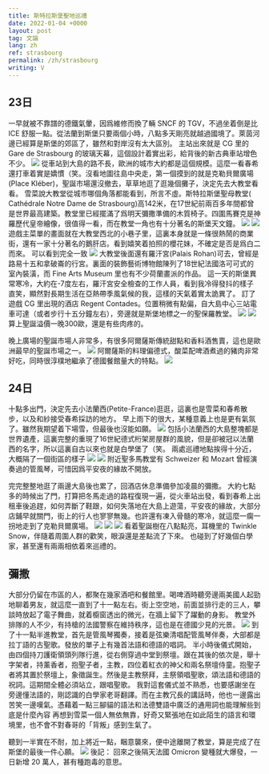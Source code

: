 ```yaml
---
title: 斯特拉斯堡聖地巡禮
date: 2022-01-04 +0000
layout: post
tag: 文論
lang: zh
ref: strasbourg
permalink: /zh/strasbourg
writing: V
---
```


## 23日
一早就被不靠譜的德鐵氣暈，因爲維修而換了輛 SNCF 的 TGV，不過坐着倒是比 ICE 舒服一點。從法蘭到斯堡只要兩個小時，八點多天剛亮就越過國境了。萊茵河邊已經算是斯堡的郊區了，雖然和對岸沒有太大區別。
主站出來就是 CG 里的 Gare de Strasbourg 的玻璃天幕，這個設計着實出彩，給背後的新古典車站增色不少。
![][image-1]
從車站到大島的路不長，歐洲的城市大約都是這個規模。這麼一看春希還打車着實是嬌慣（笑。沒看地圖往島中央走，第一個摸到的就是克勒貝爾廣場(Place Kléber)，聖誕市場還沒撤去，草草地逛了逛幾個攤子，決定先去大教堂看看。
雪菜說大教堂從城市哪個角落都能看到，所言不虛。斯特拉斯堡聖母教堂(
Cathédrale Notre Dame de Strasbourg)高142米，在17世紀前兩百多年間都曾是世界最高建築。教堂里已經擺滿了爲明天彌撒準備的木質椅子。四圍馬賽克是神羅歷代皇帝繪像，很值得一看，而在教堂一角也有十分著名的斯堡天文鐘。
![][image-2]
![][image-3]
遊戲主菜單的畫面就在大教堂西北的小巷子里，這裏本身就是一條很熱鬧的商業街，還有一家十分著名的鵝肝店。看到嬉笑着拍照的櫻花妹，不確定是否是爲白二而來。
可以看到完全一致
![][image-4]
大教堂後面還有羅汗宮(Palais Rohan)可去，曾經是路易十五和拿破崙的行宮。裏面的裝飾藝術博物館陳列了18世紀法國洛可可式的室內裝潢，而 Fine Arts Museum 里也有不少荷蘭畫派的作品。
這一天的斯堡異常寒冷，大約在-7度左右，羅汗宮安全檢查的工作人員，看到我冷得發抖的樣子直笑，顯然對長期生活在亞熱帶季風氣候的我，這樣的天氣着實太詭異了。
訂了遊戲 CG 里出現的酒店 Regent Contades。位置稍微有點偏，自大島中心三站電車可達（或者步行十五分鐘左右），旁邊就是斯堡地標之一的聖保羅教堂。
![][image-5]
![][image-6]
算上聖誕溢價一晚300歐，還是有些肉疼的。

晚上廣場的聖誕市場人非常多，有很多阿爾薩斯傳統甜點和香料酒售賣，這也是歐洲最早的聖誕市場之一。
![][image-7]
阿爾薩斯的料理偏德式，酸菜配啤酒煮過的豬肉非常好吃，同時很淳樸地繼承了德國餐館量大的特點。
![][image-8]
## 24日
十點多出門，決定先去小法蘭西(Petite-France)逛逛，這裏也是雪菜和春希散步，以及和紗接受春希採訪的地方。
早上雨下的很大，某種意義上也是更有氣氛了。雖然我期望着下場雪，但最後也沒能如願。
![][image-9]
包括小法蘭西的大島整塊都是世界遺產，這裏完整的重現了16世紀德式桁架房屋群的風貌，但是卻被冠以法蘭西的名字，所以這裏自古以來也就是白學堡了（笑。
兩處巡禮地點挨得十分近，大概隔了一個街區的樣子
![][image-10]
![][image-11]
附近聖多馬教堂有 Schweizer 和 Mozart 曾經演奏過的管風琴，可惜因爲平安夜的緣故不開放。

完完整整地逛了兩邊大島後也累了，回酒店休息準備參加凌晨的彌撒。
大約七點多的時候出了門，打算把冬馬走過的路程復現一遍，從火車站出發，看到春希上出租車後追趕，如何弄斷了鞋跟，如何失落地在大島上遊蕩，平安夜的緣故，大部分店鋪早就關門，街上的行人也寥寥無幾。也許還有凍入骨髓的寒冷，就這麼一瘸一拐地走到了克勒貝爾廣場。
![][image-12]
![][image-13]
![][image-14]
看着聖誕樹在八點點亮，耳機里的 Twinkle Snow，伴隨着周圍人群的歡笑，眼淚還是差點流了下來。
也碰到了好幾個白學家，甚至還有兩兩相依着來巡禮的。
## 彌撒
大部分仍留在市區的人，都聚在幾家酒吧和餐館里。喝啤酒時聽旁邊兩美國人起勁地聊着男友，就這麼一直到了十一點左右。街上空空地，前面並排行走的三人，攀談時放起了電子舞曲，就着櫥窗透出的微光，在牆上留下了躍動的身影。
教堂外排隊的人不少，有持槍的法國警察在維持秩序，這也是在德國少見的光景。
![][image-15]
到了十一點半進教堂，首先是管風琴獨奏，接着是弦樂清唱配管風琴伴奏，大部都是拉丁語的古聖歌。發放的單子上有幾首法語和德語的唱詞。
半小時後儀式開始，由四個持刀護衛領頭列隊行進，從右側穿過中堂到祭壇。跟在其後的依次是，舉十字架者，持薰香者，抱聖子者，主教，四位着紅衣的神父和兩名祭壇侍童。抱聖子者將其置於祭壇上，象徵誕生。然後是主教祭拜，主祭領唱聖歌，頌法語和德語的祝詞。這期間全體必須站立，跟唱聖歌。
我對這套儀式並不熟悉，也要感謝坐在旁邊懂法語的，剛認識的白學家老哥翻譯。而在主教冗長的講話時，他也一邊露出苦笑一邊嘆氣。憑藉着一點三腳貓的語法和法德雙語中廣泛的通用詞也能理解些到底是什麼內容
再想到雪菜一個人無依無靠，好奇又緊張地在如此陌生的語言和環境里，也不會不對春哥的「背叛」感到生氣了。

聽到一半實在不耐，加上將近一點，睏意襲來，便中途離開了教堂，算是完成了在斯堡的最後一件心願。
![][image-16]
後記： 回來之後隔天法國 Omicron 變種就大爆發，一日新增 20 萬人，甚有種跑毒的意思。 

[image-1]:	https://lain.bgm.tv/pic/photo/l/a8/8d/529886_5MB55.jpg
[image-2]:	https://lain.bgm.tv/pic/photo/l/a8/8d/529886_m5Z5I.jpg
[image-3]:	https://lain.bgm.tv/pic/photo/l/a8/8d/529886_1pM1m.jpg
[image-4]:	https://lain.bgm.tv/pic/photo/l/a8/8d/529886_hMj6l.jpg
[image-5]:	https://lain.bgm.tv/pic/photo/l/a8/8d/529886_65RpO.jpg
[image-6]:	https://lain.bgm.tv/pic/photo/l/a8/8d/529886_0ud2W.jpg
[image-7]:	https://lain.bgm.tv/pic/photo/l/a8/8d/529886_0FITo.jpg
[image-8]:	https://lain.bgm.tv/pic/photo/l/a8/8d/529886_sjQw7.jpg
[image-9]:	https://lain.bgm.tv/pic/photo/l/a8/8d/529886_MZQwr.jpg
[image-10]:	https://lain.bgm.tv/pic/photo/l/a8/8d/529886_K8pk3.jpg
[image-11]:	https://lain.bgm.tv/pic/photo/l/a8/8d/529886_zP3Vg.jpg
[image-12]:	https://lain.bgm.tv/pic/photo/l/a8/8d/529886_oxMz7.jpg
[image-13]:	https://lain.bgm.tv/pic/photo/l/a8/8d/529886_4HehS.jpg
[image-14]:	https://lain.bgm.tv/pic/photo/l/a8/8d/529886_M3L8L.jpg
[image-15]:	https://lain.bgm.tv/pic/photo/l/a8/8d/529886_nN2aU.jpg
[image-16]:	https://lain.bgm.tv/pic/photo/l/a8/8d/529886_KccA1.jpg
